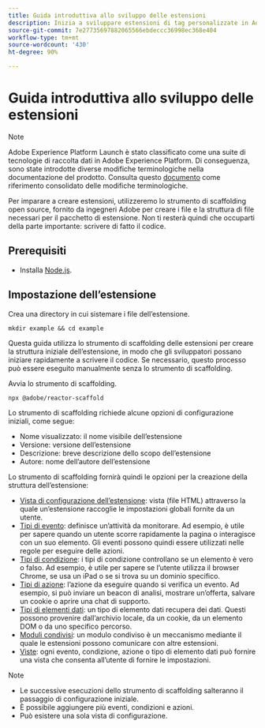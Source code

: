 ```yaml
---
title: Guida introduttiva allo sviluppo delle estensioni
description: Inizia a sviluppare estensioni di tag personalizzate in Adobe Experience Platform.
source-git-commit: 7e27735697882065566ebdeccc36998ec368e404
workflow-type: tm+mt
source-wordcount: '430'
ht-degree: 90%

---
```


# Guida introduttiva allo sviluppo delle estensioni

>[!NOTE]
>
>Adobe Experience Platform Launch è stato classificato come una suite di tecnologie di raccolta dati in Adobe Experience Platform. Di conseguenza, sono state introdotte diverse modifiche terminologiche nella documentazione del prodotto. Consulta questo [documento](../term-updates.md) come riferimento consolidato delle modifiche terminologiche.

Per imparare a creare estensioni, utilizzeremo lo strumento di scaffolding open source, fornito da ingegneri Adobe per creare i file e la struttura di file necessari per il pacchetto di estensione. Non ti resterà quindi che occuparti della parte importante: scrivere di fatto il codice.

## Prerequisiti 

* Installa [Node.js](https://nodejs.org/it/download).

## Impostazione dell’estensione

Crea una directory in cui sistemare i file dell’estensione.

```shell
mkdir example && cd example
```

Questa guida utilizza lo strumento di scaffolding delle estensioni per creare la struttura iniziale dell’estensione, in modo che gli sviluppatori possano iniziare rapidamente a scrivere il codice. Se necessario, questo processo può essere eseguito manualmente senza lo strumento di scaffolding.

Avvia lo strumento di scaffolding.

```shell
npx @adobe/reactor-scaffold
```

Lo strumento di scaffolding richiede alcune opzioni di configurazione iniziali, come segue:

* Nome visualizzato: il nome visibile dell’estensione
* Versione: versione dell’estensione
* Descrizione: breve descrizione dello scopo dell’estensione
* Autore: nome dell’autore dell’estensione

Lo strumento di scaffolding fornirà quindi le opzioni per la creazione della struttura dell’estensione:

* [Vista di configurazione dell’estensione](./configuration.md): vista (file HTML) attraverso la quale un’estensione raccoglie le impostazioni globali fornite da un utente.
* [Tipi di evento](./web/event-types.md): definisce un’attività da monitorare. Ad esempio, è utile per sapere quando un utente scorre rapidamente la pagina o interagisce con un suo elemento. Gli eventi possono quindi essere utilizzati nelle regole per eseguire delle azioni.
* [Tipi di condizione](./web/condition-types.md): i tipi di condizione controllano se un elemento è vero o falso. Ad esempio, è utile per sapere se l’utente utilizza il browser Chrome, se usa un iPad o se si trova su un dominio specifico.
* [Tipi di azione](./web/action-types.md): l’azione da eseguire quando si verifica un evento. Ad esempio, si può inviare un beacon di analisi, mostrare un’offerta, salvare un cookie o aprire una chat di supporto.
* [Tipi di elementi dati](./web/data-element-types.md): un tipo di elemento dati recupera dei dati. Questi possono provenire dall’archivio locale, da un cookie, da un elemento DOM o da uno specifico percorso.
* [Moduli condivisi](./web/shared.md): un modulo condiviso è un meccanismo mediante il quale le estensioni possono comunicare con altre estensioni.
* [Viste](./web/views.md): ogni evento, condizione, azione o tipo di elemento dati può fornire una vista che consenta all’utente di fornire le impostazioni.

>[!NOTE]
>
>* Le successive esecuzioni dello strumento di scaffolding salteranno il passaggio di configurazione iniziale.
>* È possibile aggiungere più eventi, condizioni e azioni.
>* Può esistere una sola vista di configurazione.

